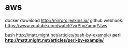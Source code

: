 # aws
docker download
http://mirrors.jenkins.io/
github webhook: https://www.youtube.com/watch?v=PhxZamqYJws

bash 
http://matt.might.net/articles/bash-by-example/ <b>
perl 
  http://matt.might.net/articles/perl-by-example/ <b>
  
